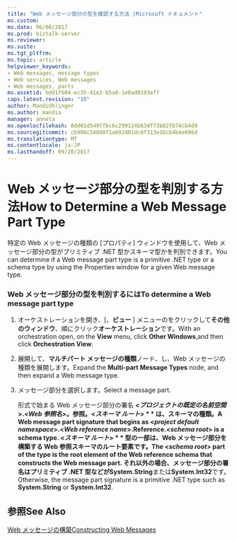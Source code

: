 ```yaml
---
title: "Web メッセージ部分の型を確認する方法 |Microsoft ドキュメント"
ms.custom: 
ms.date: 06/08/2017
ms.prod: biztalk-server
ms.reviewer: 
ms.suite: 
ms.tgt_pltfrm: 
ms.topic: article
helpviewer_keywords:
- Web messages, message types
- Web services, Web messages
- Web messages, parts
ms.assetid: bdd1f604-ec35-41e3-b5a8-1e0ad0193eff
caps.latest.revision: "10"
author: MandiOhlinger
ms.author: mandia
manager: anneta
ms.openlocfilehash: 0dd01d549ffbc6c299124b63df73b82f874cb4d9
ms.sourcegitcommit: cb908c540d8f1a692d01dc8f313e16cb4b4e696d
ms.translationtype: MT
ms.contentlocale: ja-JP
ms.lasthandoff: 09/20/2017
---
```

# <a name="how-to-determine-a-web-message-part-type"></a><span data-ttu-id="2c700-102">Web メッセージ部分の型を判別する方法</span><span class="sxs-lookup"><span data-stu-id="2c700-102">How to Determine a Web Message Part Type</span></span>
<span data-ttu-id="2c700-103">特定の Web メッセージの種類の [プロパティ] ウィンドウを使用して、Web メッセージ部分の型がプリミティブ .NET 型かスキーマ型かを判別できます。</span><span class="sxs-lookup"><span data-stu-id="2c700-103">You can determine if a Web message part type is a primitive .NET type or a schema type by using the Properties window for a given Web message type.</span></span>  
  
### <a name="to-determine-a-web-message-part-type"></a><span data-ttu-id="2c700-104">Web メッセージ部分の型を判別するには</span><span class="sxs-lookup"><span data-stu-id="2c700-104">To determine a Web message part type</span></span>  
  
1.  <span data-ttu-id="2c700-105">オーケストレーションを開き、[、**ビュー** ] メニューのをクリックして**その他のウィンドウ**、順にクリック**オーケストレーション**です。</span><span class="sxs-lookup"><span data-stu-id="2c700-105">With an orchestration open, on the **View** menu, click **Other Windows**,and then click **Orchestration View**.</span></span>  
  
2.  <span data-ttu-id="2c700-106">展開して、**マルチパート メッセージの種類**ノード、し、Web メッセージの種類を展開します。</span><span class="sxs-lookup"><span data-stu-id="2c700-106">Expand the **Multi-part Message Types** node, and then expand a Web message type.</span></span>  
  
3.  <span data-ttu-id="2c700-107">メッセージ部分を選択します。</span><span class="sxs-lookup"><span data-stu-id="2c700-107">Select a message part.</span></span>  
  
     <span data-ttu-id="2c700-108">形式で始まる Web メッセージ部分の署名  **\<*プロジェクトの既定の名前空間*>.\<*Web 参照名*>。参照。\<*スキーマ ルート*> * * は、スキーマの種類。</span><span class="sxs-lookup"><span data-stu-id="2c700-108">A Web message part signature that begins as **\<*project default namespace*>.\<*Web reference name*>.Reference.\<*schema root*>** is a schema type.</span></span> <span data-ttu-id="2c700-109">  **\<*スキーマ ルート*> * * 型の一部は、Web メッセージ部分を構築する Web 参照スキーマのルート要素です。</span><span class="sxs-lookup"><span data-stu-id="2c700-109">The **\<*schema root*>** part of the type is the root element of the Web reference schema that constructs the Web message part.</span></span> <span data-ttu-id="2c700-110">それ以外の場合、メッセージ部分の署名はプリミティブ .NET 型などが**System.String**または**System.Int32**です。</span><span class="sxs-lookup"><span data-stu-id="2c700-110">Otherwise, the message part signature is a primitive .NET type such as **System.String** or **System.Int32**.</span></span>  
  
## <a name="see-also"></a><span data-ttu-id="2c700-111">参照</span><span class="sxs-lookup"><span data-stu-id="2c700-111">See Also</span></span>  
 [<span data-ttu-id="2c700-112">Web メッセージの構築</span><span class="sxs-lookup"><span data-stu-id="2c700-112">Constructing Web Messages</span></span>](../core/constructing-web-messages.md)
